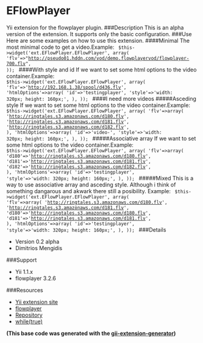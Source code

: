 EFlowPlayer
===========
Yii extension for the flowplayer plugin.
###Description 
This is an alpha version of the extension. 
It supports only the basic configuration.
###Use
Here are some examples on how to use this extension.
####Minimal
The most minimal code to get a video.Example:
<code>
    $this->widget('ext.EFlowPlayer.EFlowPlayer', array(
        'flv'=>"http://pseudo01.hddn.com/vod/demo.flowplayervod/flowplayer-700.flv",
     ));
</code>
####With style and id
If we want to set some html options to the video container.Example:
<code>
    $this->widget('ext.EFlowPlayer.EFlowPlayer', array(
         'flv'=>'http://192.168.1.38/spool/d436.flv',
         'htmlOptions'=>array(
             'id'=>'testingplayer',
             'style'=>'width: 320px; height: 160px;',
         ),
     ));
</code>
####I need more videos
#####Asceding style
If we want to set some html options to the video container.Example:
<code>
    $this->widget('ext.EFlowPlayer.EFlowPlayer', array(
         'flv'=>array(
             'http://ringtales.s3.amazonaws.com/d180.flv',
             'http://ringtales.s3.amazonaws.com/d181.flv',
             'http://ringtales.s3.amazonaws.com/d182.flv',
          ),
         'htmlOptions'=>array(
             'id'=>'video-',
             'style'=>'width: 320px; height: 160px;',
         ),
     ));
</code>
#####Associative array
If we want to set some html options to the video container.Example:
<code>
    $this->widget('ext.EFlowPlayer.EFlowPlayer', array(
         'flv'=>array(
             'd180'=>'http://ringtales.s3.amazonaws.com/d180.flv',
             'd181'=>'http://ringtales.s3.amazonaws.com/d181.flv',
             'd182'=>'http://ringtales.s3.amazonaws.com/d182.flv',
         ),
         'htmlOptions'=>array(
             'id'=>'testingplayer',
             'style'=>'width: 320px; height: 160px;',
         ),
     ));
</code>
#####Mixed
This is a way to use associative array and asceding style.
Although i think of something dangarous and akwark there still a 
posibility. Example:
<code>
    $this->widget('ext.EFlowPlayer.EFlowPlayer', array(
         'flv'=>array(
             'http://ringtales.s3.amazonaws.com/d180.flv',
             'http://ringtales.s3.amazonaws.com/d181.flv',
             'd180'=>'http://ringtales.s3.amazonaws.com/d180.flv',
             'd181'=>'http://ringtales.s3.amazonaws.com/d181.flv',
         ),
         'htmlOptions'=>array(
             'id'=>'testingplayer',
             'style'=>'width: 320px; height: 160px;',
         ),
     ));
</code>
###Details
- Version 0.2 alpha
- Dimitrios Mengidis

###Support
- Yii 1.1.x
- flowplayer 3.2.6

###Resources
- [Yii extension site](http://www.yiiframework.com/extension/eflowplayer/)
- [flowplayer](http://www.flowplayer.org)
- [Repository](http://www.github.com/dmtrs/EFlowPlayer)
- [while(true)](http://dmtrs.devio.us/blog)

__(This base code was generated with the [gii-extension-generator](http://www.yiiframework.com/extension/gii-extension-generator/))__
